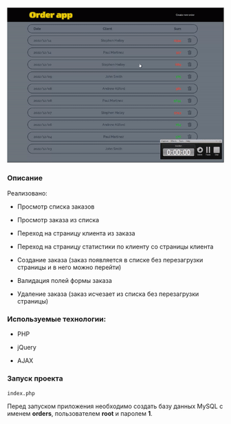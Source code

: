 ![alt text](preview.gif)

### Описание

Реализовано:

- Просмотр списка заказов

- Просмотр заказа из списка

- Переход на страницу клиента из заказа

- Переход на страницу статистики по клиенту со страницы клиента

- Создание заказа (заказ появляется в списке без перезагрузки страницы и в него можно перейти)

- Валидация полей формы заказа

- Удаление заказа (заказ исчезает из списка без перезагрузки страницы)

### Используемые технологии:

- PHP

- jQuery

- AJAX

### Запуск проекта

```
index.php
```
Перед запуском приложения необходимо создать базу данных MySQL с именем **orders**, пользователем **root** и паролем **1**.